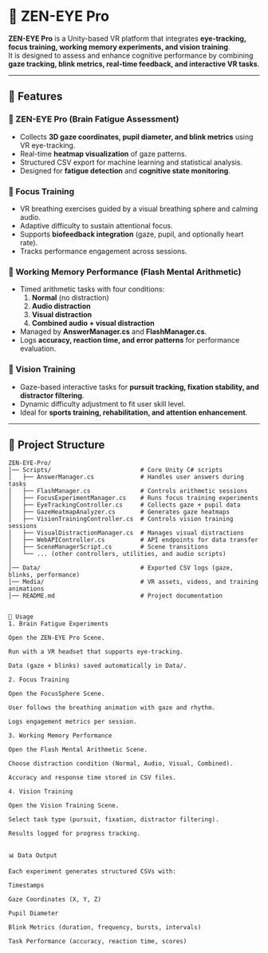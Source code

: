 # 🧠 ZEN-EYE Pro

**ZEN-EYE Pro** is a Unity-based VR platform that integrates **eye-tracking, focus training, working memory experiments, and vision training**.  
It is designed to assess and enhance cognitive performance by combining **gaze tracking, blink metrics, real-time feedback, and interactive VR tasks**.

---

## 🚀 Features

### 🔹 ZEN-EYE Pro (Brain Fatigue Assessment)
- Collects **3D gaze coordinates, pupil diameter, and blink metrics** using VR eye-tracking.
- Real-time **heatmap visualization** of gaze patterns.
- Structured CSV export for machine learning and statistical analysis.
- Designed for **fatigue detection** and **cognitive state monitoring**.

### 🔹 Focus Training
- VR breathing exercises guided by a visual breathing sphere and calming audio.
- Adaptive difficulty to sustain attentional focus.
- Supports **biofeedback integration** (gaze, pupil, and optionally heart rate).
- Tracks performance engagement across sessions.

### 🔹 Working Memory Performance (Flash Mental Arithmetic)
- Timed arithmetic tasks with four conditions:
  1. **Normal** (no distraction)
  2. **Audio distraction**
  3. **Visual distraction**
  4. **Combined audio + visual distraction**
- Managed by **AnswerManager.cs** and **FlashManager.cs**.
- Logs **accuracy, reaction time, and error patterns** for performance evaluation.

### 🔹 Vision Training
- Gaze-based interactive tasks for **pursuit tracking, fixation stability, and distractor filtering**.
- Dynamic difficulty adjustment to fit user skill level.
- Ideal for **sports training, rehabilitation, and attention enhancement**.

---

## 📂 Project Structure

```plaintext
ZEN-EYE-Pro/
│── Scripts/                         # Core Unity C# scripts
│   ├── AnswerManager.cs             # Handles user answers during tasks
│   ├── FlashManager.cs              # Controls arithmetic sessions
│   ├── FocusExperimentManager.cs    # Runs focus training experiments
│   ├── EyeTrackingController.cs     # Collects gaze + pupil data
│   ├── GazeHeatmapAnalyzer.cs       # Generates gaze heatmaps
│   ├── VisionTrainingController.cs  # Controls vision training sessions
│   ├── VisualDistractionManager.cs  # Manages visual distractions
│   ├── WebAPIController.cs          # API endpoints for data transfer
│   ├── SceneManagerScript.cs        # Scene transitions
│   └── ... (other controllers, utilities, and audio scripts)
│
│── Data/                            # Exported CSV logs (gaze, blinks, performance)
│── Media/                           # VR assets, videos, and training animations
│── README.md                        # Project documentation


🧩 Usage
1. Brain Fatigue Experiments

Open the ZEN-EYE Pro Scene.

Run with a VR headset that supports eye-tracking.

Data (gaze + blinks) saved automatically in Data/.

2. Focus Training

Open the FocusSphere Scene.

User follows the breathing animation with gaze and rhythm.

Logs engagement metrics per session.

3. Working Memory Performance

Open the Flash Mental Arithmetic Scene.

Choose distraction condition (Normal, Audio, Visual, Combined).

Accuracy and response time stored in CSV files.

4. Vision Training

Open the Vision Training Scene.

Select task type (pursuit, fixation, distractor filtering).

Results logged for progress tracking.


📊 Data Output

Each experiment generates structured CSVs with:

Timestamps

Gaze Coordinates (X, Y, Z)

Pupil Diameter

Blink Metrics (duration, frequency, bursts, intervals)

Task Performance (accuracy, reaction time, scores)
